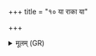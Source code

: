 +++
title = "१० या राका या"

+++
<details><summary>मूलम् (GR)</summary>

+++(PSK 20.10.10)+++या राका या सिनीवाली  
या गुङ्गूर् या सरस्वती ।  
इन्द्राणीम् अह्व ऊतये  
वरुणानीं स्वस्तये ॥
</details>